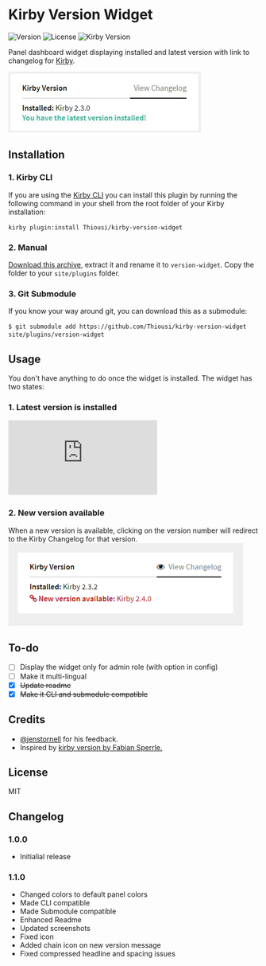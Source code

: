 # Kirby Version Widget
![Version](https://img.shields.io/badge/version-1.1.0-green.svg)
![License](https://img.shields.io/badge/license-MIT-green.svg)
![Kirby Version](https://img.shields.io/badge/Kirby-2.3%2B-red.svg)

Panel dashboard widget displaying installed and latest version with link to changelog for [Kirby](http://getkirby.com).

![Kirby Version Widget screenshot Latest version](https://github.com/Thiousi/kirby-version-widget/blob/master/latest.jpg)

## Installation

### 1. Kirby CLI

If you are using the [Kirby CLI](https://github.com/getkirby/cli) you can install this plugin by running the following command in your shell from the root folder of your Kirby installation:

```
kirby plugin:install Thiousi/kirby-version-widget
```

### 2. Manual
[Download this archive](https://github.com/Thiousi/kirby-version-widget/archive/master.zip), extract it and rename it to `version-widget`. Copy the folder to your `site/plugins` folder.

### 3. Git Submodule
If you know your way around git, you can download this as a submodule:

```
$ git submodule add https://github.com/Thiousi/kirby-version-widget site/plugins/version-widget
```

## Usage
You don't have anything to do once the widget is installed. The widget has two states:

### 1. Latest version is installed

![Kirby Version Widget screenshot Latest version](https://github.com/Thiousi/kirby-version-widget/blob/master/latestversion.pgn)

### 2. New version available
When a new version is available, clicking on the version number will redirect to the Kirby Changelog for that version.
![Kirby Version Widget screenshot New version](https://github.com/Thiousi/kirby-version-widget/blob/master/newversion.png)

## To-do
- [ ] Display the widget only for admin role (with option in config)
- [ ] Make it multi-lingual
- [X] ~~Update readme~~
- [X] ~~Make it CLI and submodule compatible~~

## Credits
- [@jenstornell](https://github.com/jenstornell) for his feedback.
- Inspired by [kirby version by Fabian Sperrle.](https://github.com/FabianSperrle/kirby-version)

## License
MIT

## Changelog
### 1.0.0
- Initialial release

### 1.1.0
- Changed colors to default panel colors
- Made CLI compatible
- Made Submodule compatible
- Enhanced Readme
- Updated screenshots
- Fixed icon
- Added chain icon on new version message
- Fixed compressed headline and spacing issues
